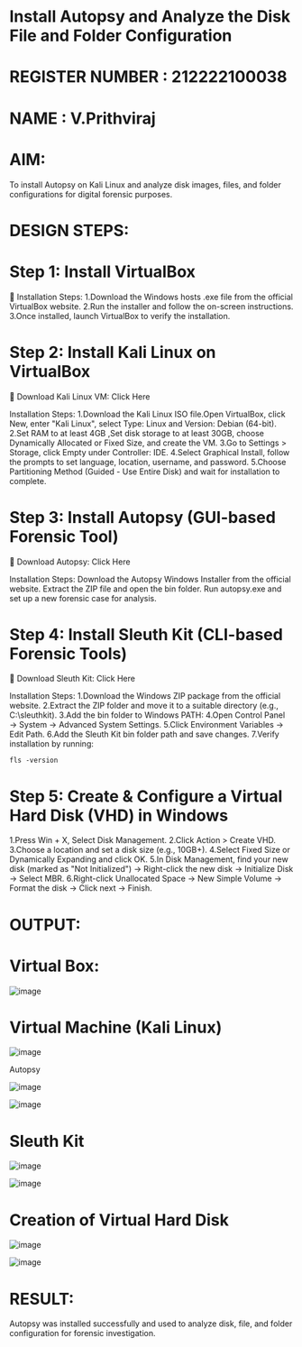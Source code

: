 # Install Autopsy and Analyze the Disk File and Folder Configuration
# REGISTER NUMBER : 212222100038
# NAME : V.Prithviraj
# AIM:
To install Autopsy on Kali Linux and analyze disk images, files, and folder configurations for digital forensic purposes.

# DESIGN STEPS:
# Step 1: Install VirtualBox
🔗
Installation Steps:
1.Download the Windows hosts .exe file from the official VirtualBox website.
2.Run the installer and follow the on-screen instructions.
3.Once installed, launch VirtualBox to verify the installation.

# Step 2: Install Kali Linux on VirtualBox
🔗 Download Kali Linux VM: Click Here

Installation Steps:
1.Download the Kali Linux ISO file.Open VirtualBox, click New, enter "Kali Linux", select Type: Linux and Version: Debian (64-bit).
2.Set RAM to at least 4GB ,Set disk storage to at least 30GB, choose Dynamically Allocated or Fixed Size, and create the VM.
3.Go to Settings > Storage, click Empty under Controller: IDE.
4.Select Graphical Install, follow the prompts to set language, location, username, and password.
5.Choose Partitioning Method (Guided - Use Entire Disk) and wait for installation to complete.

# Step 3: Install Autopsy (GUI-based Forensic Tool)
🔗 Download Autopsy: Click Here

Installation Steps:
Download the Autopsy Windows Installer from the official website.
Extract the ZIP file and open the bin folder.
Run autopsy.exe and set up a new forensic case for analysis.

# Step 4: Install Sleuth Kit (CLI-based Forensic Tools)
🔗 Download Sleuth Kit: Click Here

Installation Steps:
1.Download the Windows ZIP package from the official website.
2.Extract the ZIP folder and move it to a suitable directory (e.g., C:\sleuthkit).
3.Add the bin folder to Windows PATH:
4.Open Control Panel → System → Advanced System Settings.
5.Click Environment Variables → Edit Path.
6.Add the Sleuth Kit bin folder path and save changes.
7.Verify installation by running:
```
fls -version
```
# Step 5: Create & Configure a Virtual Hard Disk (VHD) in Windows
1.Press Win + X, Select Disk Management.
2.Click Action > Create VHD.
3.Choose a location and set a disk size (e.g., 10GB+).
4.Select Fixed Size or Dynamically Expanding and click OK.
5.In Disk Management, find your new disk (marked as "Not Initialized") -> Right-click the new disk → Initialize Disk → Select MBR.
6.Right-click Unallocated Space → New Simple Volume → Format the disk -> Click next → Finish.

# OUTPUT:
# Virtual Box:

![image](https://github.com/user-attachments/assets/8e8bccbd-5996-4b63-827f-6923e72e9ddd)


# Virtual Machine (Kali Linux)

![image](https://github.com/user-attachments/assets/2f022d6c-e1b1-4321-a660-754c388dbde8)


Autopsy

![image](https://github.com/user-attachments/assets/9cf96c06-7d51-414f-94fc-647890e101ee)

![image](https://github.com/user-attachments/assets/582e1ba2-ee8b-4186-9e59-3e7691a9fbb1)


# Sleuth Kit

![image](https://github.com/user-attachments/assets/850933da-ae36-4dd4-918e-411c85e50839)

![image](https://github.com/user-attachments/assets/08bf72b4-acc1-4be0-baaa-2d98217b6e66)


#  Creation of Virtual Hard Disk

![image](https://github.com/user-attachments/assets/615db4a5-c45d-46c8-b932-1f68b0de7ff1)

![image](https://github.com/user-attachments/assets/293aef7a-dac2-4c65-b954-f96188007450)


# RESULT:
Autopsy was installed successfully and used to analyze disk, file, and folder configuration for forensic investigation.
